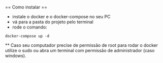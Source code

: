 == Como instalar ==
- instale o docker e o docker-compose no seu PC
- vá para a pasta do projeto pelo terminal
- rode o comando:
```
docker-compose up -d
```
** Caso seu computador precise de permissão de root para rodar o docker utilize o sudo ou abra um terminal com permissão de administrador (caso windows).